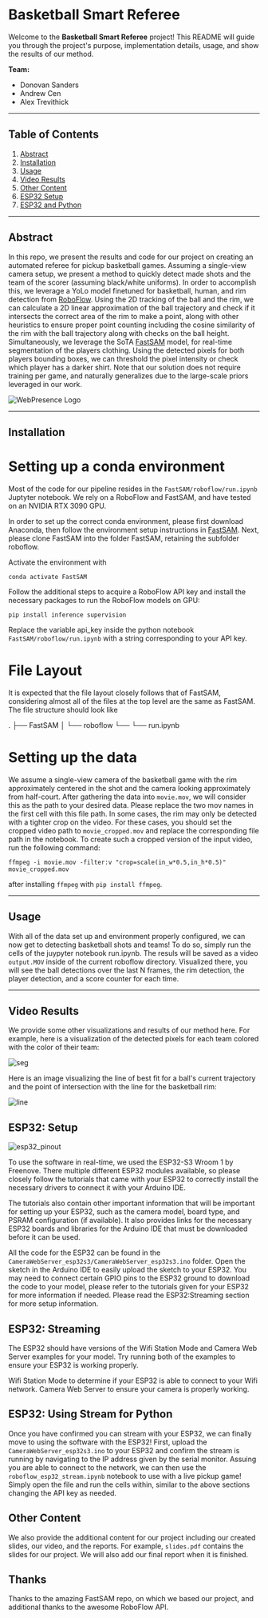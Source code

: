 # Basketball Smart Referee

Welcome to the **Basketball Smart Referee** project! This README will guide you through the project's purpose, implementation details, usage, and show the results of our method.

**Team:**
- Donovan Sanders
- Andrew Cen
- Alex Trevithick

---

## Table of Contents

1. [Abstract](#abstract)
2. [Installation](#installation)
3. [Usage](#usage)
4. [Video Results](#video-results)
4. [Other Content](#other-content)
5. [ESP32 Setup](#esp32-setup)
5. [ESP32 and Python](#esp32-using-stream-for-python)
---


## Abstract

In this repo, we present the results and code for our project on creating an automated referee for pickup basketball games. Assuming a single-view camera setup, we present a method to quickly detect made shots and the team of the scorer (assuming black/white uniforms). In order to accomplish this, we leverage a YoLo model finetuned for basketball, human, and rim detection from [RoboFlow](https://universe.roboflow.com/roboflow-universe-projects/basketball-players-fy4c2). Using the 2D tracking of the ball and the rim, we can calculate a 2D linear approximation of the ball trajectory and check if it intersects the correct area of the rim to make a point, along with other heuristics to ensure proper point counting including the cosine similarity of the rim with the ball trajectory along with checks on the ball height. Simultaneously, we leverage the SoTA [FastSAM](https://github.com/CASIA-IVA-Lab/FastSAM) model, for real-time segmentation of the players clothing. Using the detected pixels for both players bounding boxes, we can threshold the pixel intensity or check which player has a darker shirt. Note that our solution does not require training per game, and naturally generalizes due to the large-scale priors leveraged in our work.

![WebPresence Logo](media/shots.gif)

---

## Installation

# Setting up a conda environment
Most of the code for our pipeline resides in the ```FastSAM/roboflow/run.ipynb``` Juptyter notebook. We rely on a RoboFlow and FastSAM, and have tested on an NVIDIA RTX 3090 GPU.

In order to set up the correct conda environment, please first download Anaconda, then follow the environment setup instructions in [FastSAM](https://github.com/CASIA-IVA-Lab/FastSAM). Next, please clone FastSAM into the folder FastSAM, retaining the subfolder roboflow.

Activate the environment with

```conda activate FastSAM```

Follow the additional steps to acquire a RoboFlow API key and install the necessary packages to run the RoboFlow models on GPU:

```pip install inference supervision```

Replace the variable api_key inside the python notebook ```FastSAM/roboflow/run.ipynb``` with a string corresponding to your API key. 

# File Layout
It is expected that the file layout closely follows that of FastSAM, considering almost all of the files at the top level are the same as FastSAM. The file structure should look like

.
├── FastSAM
│   └── roboflow
└──    └── run.ipynb


# Setting up the data
We assume a single-view camera of the basketball game with the rim approximately centered in the shot and the camera looking approximately from half-court. After gathering the data into ```movie.mov```, we will consider this as the path to your desired data. Please replace the two mov names in the first cell with this file path. In some cases, the rim may only be detected with a tighter crop on the video. For these cases, you should set the cropped video path to ```movie_cropped.mov``` and replace the corresponding file path in the notebook. To create such a cropped version of the input video, run the following command:

```ffmpeg -i movie.mov -filter:v "crop=scale(in_w*0.5,in_h*0.5)" movie_cropped.mov```

after installing ```ffmpeg``` with ```pip install ffmpeg```.


---

## Usage

With all of the data set up and environment properly configured, we can now get to detecting basketball shots and teams! To do so, simply run the cells of the juypyter notebook run.ipynb. The resuls will be saved as a video ```output.MOV``` inside of the current roboflow directory. Visualized there, you will see the ball detections over the last N frames, the rim detection, the player detection, and a score counter for each time. 

---

## Video Results

We provide some other visualizations and results of our method here. For example, here is a visualization of the detected pixels for each team colored with the color of their team:

![seg](media/segmentation.gif)

Here is an image visualizing the line of best fit for a ball's current trajectory and the point of intersection with the line for the basketball rim:

![line](media/lines.png)

## ESP32: Setup 

![esp32_pinout](media/ESP32S3_Pinout.png)

To use the software in real-time, we used the ESP32-S3 Wroom 1 by Freenove. There multiple different ESP32 modules available, so please closely follow the tutorials that came with your ESP32 to correctly install the necessary drivers to connect it with your Arduino IDE. 

The tutorials also contain other important information that will be important for setting up your ESP32, such as the camera model, board type, and PSRAM configuration (if available). It also provides links for the necessary ESP32 boards and libraries for the Arduino IDE that must be downloaded before it can be used. 

All the code for the ESP32 can be found in the ```CameraWebServer_esp32s3/CameraWebServer_esp32s3.ino``` folder. Open the sketch in the Arduino IDE to easily upload the sketch to your ESP32. You may need to connect certain GPIO pins to the ESP32 ground to download the code to your model, please refer to the tutorials given for your ESP32 for more information if needed. Please read the ESP32:Streaming section for more setup information.

## ESP32: Streaming 

The ESP32 should have versions of the Wifi Station Mode and Camera Web Server examples for your model. Try running both of the examples to ensure your ESP32 is working properly.

Wifi Station Mode to determine if your ESP32 is able to connect to your Wifi network. Camera Web Server to ensure your camera is properly working.

## ESP32: Using Stream for Python 

Once you have confirmed you can stream with your ESP32, we can finally move to using the software with the ESP32! First, upload the ```CameraWebServer_esp32s3.ino``` to your ESP32 and confirm the stream is running by navigating to the IP address given by the serial monitor. Assuing you are able to connect to the network, we can then use the ```roboflow_esp32_stream.ipynb``` notebook to use with a live pickup game! Simply open the file and run the cells within, similar to the above sections changing the API key as needed. 


## Other Content

We also provide the additional content for our project including our created slides, our video, and the reports. For example, ```slides.pdf``` contains the slides for our project. We will also add our final report when it is finished.


## Thanks
Thanks to the amazing FastSAM repo, on which we based our project, and additional thanks to the awesome RoboFlow API. 
